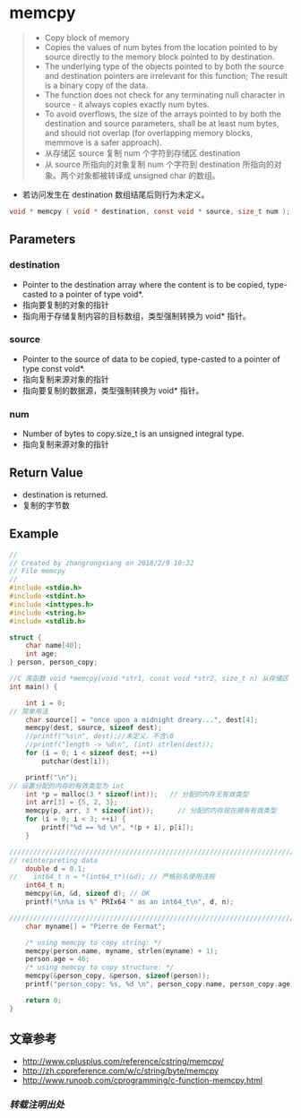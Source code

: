 # memcpy
> - Copy block of memory
> - Copies the values of num bytes from the location pointed to by source directly to the memory block pointed to by destination.
> - The underlying type of the objects pointed to by both the source and destination pointers are irrelevant for this function; The result is a binary copy of the data.
> - The function does not check for any terminating null character in source - it always copies exactly num bytes.
> - To avoid overflows, the size of the arrays pointed to by both the destination and source parameters, shall be at least num bytes, and should not overlap (for overlapping memory blocks, memmove is a safer approach).
> - 从存储区 source 复制 num 个字符到存储区 destination
> - 从 source 所指向的对象复制 num 个字符到 destination 所指向的对象。两个对象都被转译成 unsigned char 的数组。

- 若访问发生在 destination 数组结尾后则行为未定义。

```c
void * memcpy ( void * destination, const void * source, size_t num );
```

## Parameters
### destination
- Pointer to the destination array where the content is to be copied, type-casted to a pointer of type void*.
- 指向要复制的对象的指针
- 指向用于存储复制内容的目标数组，类型强制转换为 void* 指针。

### source
- Pointer to the source of data to be copied, type-casted to a pointer of type const void*.
- 指向复制来源对象的指针
- 指向要复制的数据源，类型强制转换为 void* 指针。

### num
- Number of bytes to copy.size_t is an unsigned integral type.
- 指向复制来源对象的指针

## Return Value
- destination is returned.
- 复制的字节数

## Example
```c
//
// Created by zhangrongxiang on 2018/2/9 10:32
// File memcpy
//
#include <stdio.h>
#include <stdint.h>
#include <inttypes.h>
#include <string.h>
#include <stdlib.h>

struct {
    char name[40];
    int age;
} person, person_copy;

//C 库函数 void *memcpy(void *str1, const void *str2, size_t n) 从存储区 str2 复制 n 个字符到存储区 str1。
int main() {

    int i = 0;
// 简单用法
    char source[] = "once upon a midnight dreary...", dest[4];
    memcpy(dest, source, sizeof dest);
    //printf("%s\n", dest);//未定义，不含\0
    //printf("length -> %d\n", (int) strlen(dest));
    for (i = 0; i < sizeof dest; ++i)
        putchar(dest[i]);

    printf("\n");
// 设置分配的内存的有效类型为 int
    int *p = malloc(3 * sizeof(int));   // 分配的内存无有效类型
    int arr[3] = {5, 2, 3};
    memcpy(p, arr, 3 * sizeof(int));      // 分配的内存现在拥有有效类型
    for (i = 0; i < 3; ++i) {
        printf("%d == %d \n", *(p + i), p[i]);
    }

///////////////////////////////////////////////////////////////////////////////////////////
// reinterpreting data
    double d = 0.1;
//    int64_t n = *(int64_t*)(&d); // 严格别名使用违规
    int64_t n;
    memcpy(&n, &d, sizeof d); // OK
    printf("\n%a is %" PRIx64 " as an int64_t\n", d, n);

////////////////////////////////////////////////////////////////////////////////////////////
    char myname[] = "Pierre de Fermat";

    /* using memcpy to copy string: */
    memcpy(person.name, myname, strlen(myname) + 1);
    person.age = 46;
    /* using memcpy to copy structure: */
    memcpy(&person_copy, &person, sizeof(person));
    printf("person_copy: %s, %d \n", person_copy.name, person_copy.age);

    return 0;
}
```

## 文章参考
- <http://www.cplusplus.com/reference/cstring/memcpy/>
- <http://zh.cppreference.com/w/c/string/byte/memcpy>
- <http://www.runoob.com/cprogramming/c-function-memcpy.html>

### *转载注明出处*